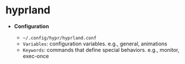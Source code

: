 # hyprland

- **Configuration**

  - `~/.config/hypr/hyprland.conf`
  - `Variables`: configuration variables. e.g., general, animations
  - `Keywords`: commands that define special behaviors. e.g., monitor, exec-once
